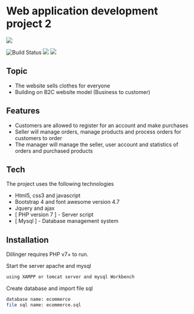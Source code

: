 # Web application development project 2

![](https://codewebdao.com/upload/users/1/img/hinhminhhoa/php/php.png)

![Build Status](https://travis-ci.org/joemccann/dillinger.svg?branch=master)
 ![](https://img.shields.io/github/tag/pandao/editor.md.svg)  ![](https://img.shields.io/bower/v/editor.md.svg) 
## Topic

- The website sells clothes for everyone
- Building on B2C website model (Business to customer)
## Features

- Customers are allowed to register for an account and make purchases
- Seller will manage orders, manage products and process orders for customers to order
- The manager will manage the seller, user account and statistics of orders and purchased products


## Tech

The project uses the following technologies
- Html5, css3 and javascript
- Bootstrap 4 and font awesome version 4.7
- Jquery and ajax
- [ PHP version 7 ] - Server script
- [ Mysql ] - Database management system

## Installation

Dillinger requires PHP v7+ to run.

Start the server apache and mysql

```sh
using XAMPP or tomcat server and mysql Workbench
```

Create database and import file sql

```sh
database name: ecommerce
file sql name: ecommerce.sql
```
